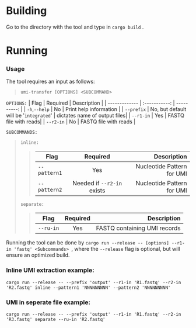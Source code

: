 # Building

Go to the directory with the tool and type in `cargo build` .

# Running

### Usage

The tool requires an input as follows:

> `umi-transfer [OPTIONS] <SUBCOMMAND> `<br>

`OPTIONS:`
| Flag | Required | Description |
| ------------- | :-----------: | ----------: |
| `-h`,`--help` | No | Print help information |
| `--prefix` | No, but default will be '`integrated`' | dictates name of output files|
| `--r1-in` | Yes | FASTQ file with reads|
| `--r2-in` | No | FASTQ file with reads |

`SUBCOMMANDS: `

> `inline:`
>
> > | Flag         |          Required          |                Description |
> > | ------------ | :------------------------: | -------------------------: |
> > | `--pattern1` |            Yes             | Nucleotide Pattern for UMI |
> > | `--pattern2` | Needed if `--r2-in` exists | Nucleotide Pattern for UMI |
>
> `separate:`
>
> > | Flag      | Required |                  Description |
> > | --------- | :------: | ---------------------------: |
> > | `--ru-in` |   Yes    | FASTQ containing UMI records |

Running the tool can be done by `cargo run --release -- [options] --r1-in 'fastq' <Subcommands> `, where the `--release` flag is optional, but will ensure an optimized build. <br>

### Inline UMI extraction example:

`cargo run --release -- --prefix 'output' --r1-in 'R1.fastq' --r2-in 'R2.fastq' inline --pattern1 'NNNNNNNNN' --pattern2 'NNNNNNNNN'`

### UMI in seperate file example:

`cargo run --release -- --prefix 'output' --r1-in 'R1.fastq' --r2-in 'R3.fastq' separate --ru-in 'R2.fastq'`
